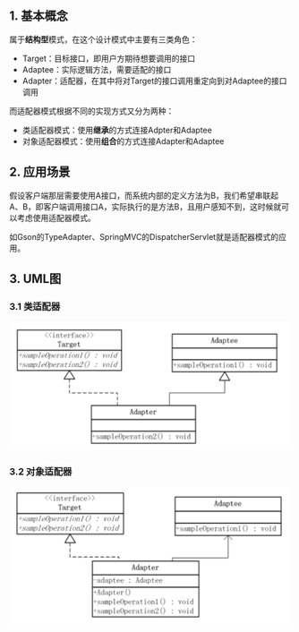 ## 1. 基本概念

属于**结构型**模式，在这个设计模式中主要有三类角色：

- Target：目标接口，即用户方期待想要调用的接口
- Adaptee：实际逻辑方法，需要适配的接口
- Adapter：适配器，在其中将对Target的接口调用重定向到对Adaptee的接口调用

而适配器模式根据不同的实现方式又分为两种：

- 类适配器模式：使用**继承**的方式连接Adpter和Adaptee
- 对象适配器模式：使用**组合**的方式连接Adapter和Adaptee



## 2. 应用场景

假设客户端那层需要使用A接口，而系统内部的定义方法为B，我们希望串联起A、B，即客户端调用接口A，实际执行的是方法B，且用户感知不到，这时候就可以考虑使用适配器模式。

如Gson的TypeAdapter、SpringMVC的DispatcherServlet就是适配器模式的应用。



## 3. UML图

### 3.1 类适配器

![类适配器](../../Resources/类适配器模式.png)

### 3.2 对象适配器

![对象适配器](../../Resources/对象适配器模式.png)